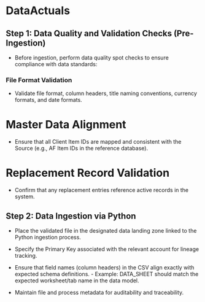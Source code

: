 # DataActuals

## Step 1: Data Quality and Validation Checks (Pre-Ingestion)

- Before ingestion, perform data quality spot checks to ensure compliance with data standards:

### File Format Validation
  - Validate file format, column headers, title naming conventions, currency formats, and date formats.

# Master Data Alignment
  - Ensure that all Client Item IDs are mapped and consistent with the Source (e.g., AF Item IDs in the reference database).

# Replacement Record Validation
  - Confirm that any replacement entries reference active records in the system.

## Step 2: Data Ingestion via Python 

- Place the validated file in the designated data landing zone linked to the Python ingestion process.

- Specify the Primary Key associated with the relevant account for lineage tracking.

- Ensure that field names (column headers) in the CSV align exactly with expected schema definitions.
          - Example: DATA_SHEET should match the expected worksheet/tab name in the data model.

- Maintain file and process metadata for auditability and traceability.
